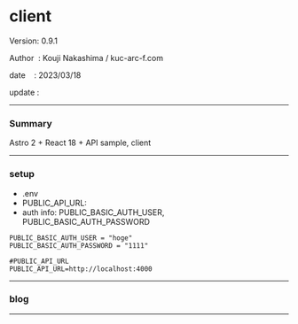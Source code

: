 ﻿# client

 Version: 0.9.1

 Author  : Kouji Nakashima / kuc-arc-f.com

 date    : 2023/03/18 

 update  :

***
### Summary

Astro 2 + React 18 + API sample, client

***
### setup

* .env
* PUBLIC_API_URL:
* auth info: PUBLIC_BASIC_AUTH_USER, PUBLIC_BASIC_AUTH_PASSWORD

```
PUBLIC_BASIC_AUTH_USER = "hoge"
PUBLIC_BASIC_AUTH_PASSWORD = "1111"

#PUBLIC_API_URL
PUBLIC_API_URL=http://localhost:4000
```

***
### blog

***

